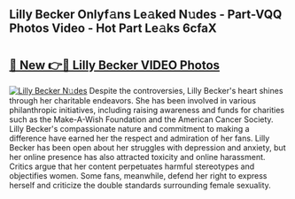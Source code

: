 ## Lilly Becker Onlyf𝚊ns Le𝚊ked N𝚞des - Part-VQQ Photos Video - Hot Part Le𝚊ks 6cfaX

# <h2><a href="http://ab95296.deff.icu/?id=Lilly+Becker">🔗 New 👉🔴 Lilly Becker VIDEO Photos</a></h2>

[![Lilly Becker N𝚞des](https://i.imgur.com/rIISA9y.gif)](http://ab95296.deff.icu/?id=Lilly+Becker)
Despite the controversies, Lilly Becker's heart shines through her charitable endeavors. She has been involved in various philanthropic initiatives, including raising awareness and funds for charities such as the Make-A-Wish Foundation and the American Cancer Society. Lilly Becker's compassionate nature and commitment to making a difference have earned her the respect and admiration of her fans. Lilly Becker has been open about her struggles with depression and anxiety, but her online presence has also attracted toxicity and online harassment. Critics argue that her content perpetuates harmful stereotypes and objectifies women. Some fans, meanwhile, defend her right to express herself and criticize the double standards surrounding female sexuality.
